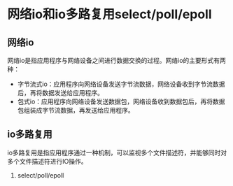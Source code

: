 # 网络io和io多路复用select/poll/epoll
## 网络io
网络io是指应用程序与网络设备之间进行数据交换的过程。网络io的主要形式有两种：
- 字节流式io：应用程序向网络设备发送字节流数据，网络设备收到字节流数据后，再将数据发送给应用程序。
- 包式io：应用程序向网络设备发送数据包，网络设备收到数据包后，再将数据包组装成字节流数据，再发送给应用程序。

## io多路复用
io多路复用是指应用程序通过一种机制，可以监视多个文件描述符，并能够同时对多个文件描述符进行IO操作。

1. select/poll/epoll